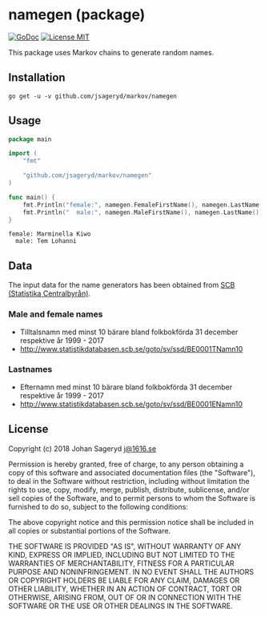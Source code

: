 # namegen (package)

[![GoDoc](https://img.shields.io/badge/godoc-reference-blue.svg?style=flat)](https://godoc.org/github.com/jsageryd/markov/namegen)
[![License MIT](https://img.shields.io/badge/license-MIT-lightgrey.svg?style=flat)](#)

This package uses Markov chains to generate random names.

## Installation
```
go get -u -v github.com/jsageryd/markov/namegen
```

## Usage
```go
package main

import (
	"fmt"

	"github.com/jsageryd/markov/namegen"
)

func main() {
	fmt.Println("female:", namegen.FemaleFirstName(), namegen.LastName())
	fmt.Println("  male:", namegen.MaleFirstName(), namegen.LastName())
}
```
```
female: Marminella Kiwo
  male: Tem Lohanni
```

## Data
The input data for the name generators has been obtained from
[SCB (Statistika Centralbyrån)](https://www.scb.se/).

### Male and female names
- Tilltalsnamn med minst 10 bärare bland folkbokförda 31 december respektive år 1999 - 2017
- http://www.statistikdatabasen.scb.se/goto/sv/ssd/BE0001TNamn10

### Lastnames
- Efternamn med minst 10 bärare bland folkbokförda 31 december respektive år 1999 - 2017
- http://www.statistikdatabasen.scb.se/goto/sv/ssd/BE0001ENamn10

## License
Copyright (c) 2018 Johan Sageryd <j@1616.se>

Permission is hereby granted, free of charge, to any person obtaining a copy of
this software and associated documentation files (the "Software"), to deal in
the Software without restriction, including without limitation the rights to
use, copy, modify, merge, publish, distribute, sublicense, and/or sell copies of
the Software, and to permit persons to whom the Software is furnished to do so,
subject to the following conditions:

The above copyright notice and this permission notice shall be included in all
copies or substantial portions of the Software.

THE SOFTWARE IS PROVIDED "AS IS", WITHOUT WARRANTY OF ANY KIND, EXPRESS OR
IMPLIED, INCLUDING BUT NOT LIMITED TO THE WARRANTIES OF MERCHANTABILITY, FITNESS
FOR A PARTICULAR PURPOSE AND NONINFRINGEMENT. IN NO EVENT SHALL THE AUTHORS OR
COPYRIGHT HOLDERS BE LIABLE FOR ANY CLAIM, DAMAGES OR OTHER LIABILITY, WHETHER
IN AN ACTION OF CONTRACT, TORT OR OTHERWISE, ARISING FROM, OUT OF OR IN
CONNECTION WITH THE SOFTWARE OR THE USE OR OTHER DEALINGS IN THE SOFTWARE.
